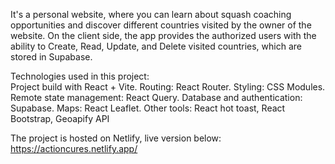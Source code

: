 It's a personal website, where you can learn about squash coaching opportunities and discover different countries visited by the owner of the website.
On the client side, the app provides the authorized users with the ability to Create, Read, Update, and Delete visited countries, which are stored in Supabase. <br/>

Technologies used in this project:<br/>
  Project build with React + Vite.
  Routing: React Router.
  Styling: CSS Modules.
  Remote state management: React Query.
  Database and authentication: Supabase.
  Maps: React Leaflet.
  Other tools: React hot toast, React Bootstrap, Geoapify API <br/>

The project is hosted on Netlify, live version below:
  https://actioncures.netlify.app/

  
